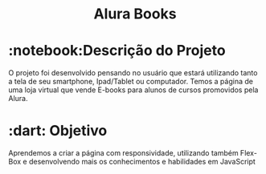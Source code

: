 <h1 align="center">Alura Books</h1>

<h1>:notebook:Descrição do Projeto</h1>

<p>O projeto foi desenvolvido pensando no usuário que estará utilizando tanto a tela de seu smartphone, Ipad/Tablet ou computador. Temos a página de uma loja virtual que vende E-books para alunos de cursos promovidos pela Alura.</p>

<h1>:dart: Objetivo</h1>

<p>Aprendemos a criar a página com responsividade, utilizando também Flex-Box e desenvolvendo mais os conhecimentos e habilidades em JavaScript</p>
